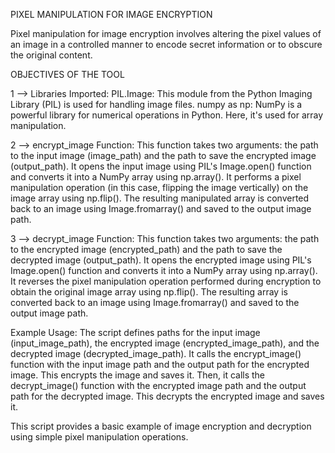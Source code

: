 PIXEL MANIPULATION FOR IMAGE ENCRYPTION

Pixel manipulation for image encryption involves altering the pixel values of an image in a controlled manner to encode secret information or to obscure the original content. 

OBJECTIVES OF THE TOOL

  1 --> Libraries Imported:
        PIL.Image: This module from the Python Imaging Library (PIL) is used for handling image files.
        numpy as np: NumPy is a powerful library for numerical operations in Python. Here, it's used for array manipulation.

  2 --> encrypt_image Function:
        This function takes two arguments: the path to the input image (image_path) and the path to save the encrypted image (output_path).
        It opens the input image using PIL's Image.open() function and converts it into a NumPy array using np.array().
        It performs a pixel manipulation operation (in this case, flipping the image vertically) on the image array using np.flip().
        The resulting manipulated array is converted back to an image using Image.fromarray() and saved to the output image path.

  3 --> decrypt_image Function:
        This function takes two arguments: the path to the encrypted image (encrypted_path) and the path to save the decrypted image (output_path).
        It opens the encrypted image using PIL's Image.open() function and converts it into a NumPy array using np.array().
        It reverses the pixel manipulation operation performed during encryption to obtain the original image array using np.flip().
        The resulting array is converted back to an image using Image.fromarray() and saved to the output image path.

  Example Usage:
        The script defines paths for the input image (input_image_path), the encrypted image (encrypted_image_path), and the decrypted image (decrypted_image_path).
        It calls the encrypt_image() function with the input image path and the output path for the encrypted image. This encrypts the image and saves it.
        Then, it calls the decrypt_image() function with the encrypted image path and the output path for the decrypted image. This decrypts the encrypted image and saves it.

This script provides a basic example of image encryption and decryption using simple pixel manipulation operations.
 

